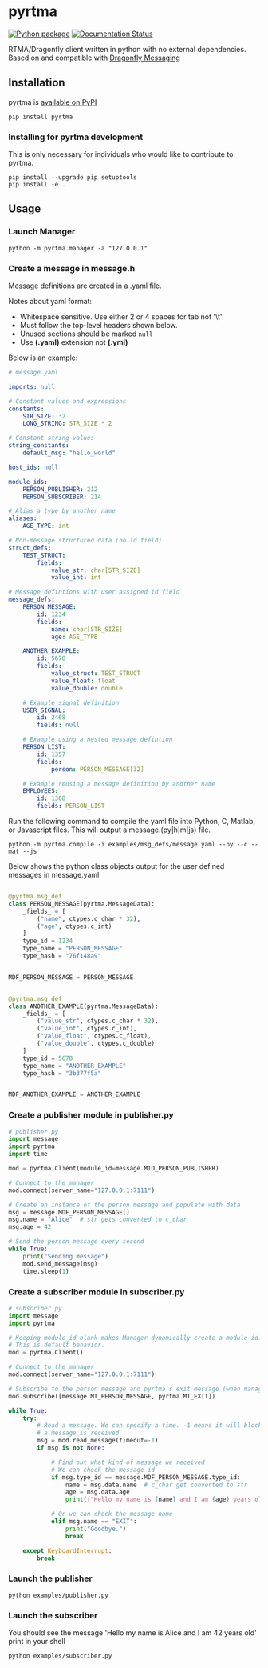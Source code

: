 # pyrtma

[![Python package](https://github.com/pitt-rnel/pyrtma/actions/workflows/python-package.yml/badge.svg)](https://github.com/pitt-rnel/pyrtma/actions/workflows/python-package.yml)
[![Documentation Status](https://readthedocs.org/projects/pyrtma/badge/?version=latest)](https://pyrtma.readthedocs.io/en/latest/?badge=latest)

RTMA/Dragonfly client written in python with no external dependencies. Based on and compatible with [Dragonfly Messaging](https://github.com/pitt-rnel/rnel_dragonfly)

## Installation

pyrtma is [available on PyPI](https://pypi.org/project/pyrtma/)

```shell
pip install pyrtma
```

### Installing for pyrtma development

This is only necessary for individuals who would like to contribute to pyrtma.

```shell
pip install --upgrade pip setuptools
pip install -e .
```

## Usage

### Launch Manager

```shell
python -m pyrtma.manager -a "127.0.0.1"
```

### Create a message in message.h

Message definitions are created in a .yaml file.

Notes about yaml format:

- Whitespace sensitive. Use either 2 or 4 spaces for tab not '\t'
- Must follow the top-level headers shown below.
- Unused sections should be marked `null`
- Use **(.yaml)** extension not **(.yml)**

Below is an example:

```yaml
# message.yaml

imports: null

# Constant values and expressions
constants: 
    STR_SIZE: 32
    LONG_STRING: STR_SIZE * 2

# Constant string values
string_constants:
    default_msg: "hello_world"

host_ids: null

module_ids:
    PERSON_PUBLISHER: 212
    PERSON_SUBSCRIBER: 214

# Alias a type by another name
aliases:
    AGE_TYPE: int

# Non-message structured data (no id field)
struct_defs:
    TEST_STRUCT:
        fields:
            value_str: char[STR_SIZE]
            value_int: int

# Message defintions with user assigned id field
message_defs:
    PERSON_MESSAGE:
        id: 1234
        fields:
            name: char[STR_SIZE]
            age: AGE_TYPE

    ANOTHER_EXAMPLE:
        id: 5678
        fields:
            value_struct: TEST_STRUCT
            value_float: float
            value_double: double

    # Example signal definition
    USER_SIGNAL:
        id: 2468
        fields: null

    # Example using a nested message defintion 
    PERSON_LIST:
        id: 1357
        fields:
            person: PERSON_MESSAGE[32]

    # Example reusing a message definition by another name
    EMPLOYEES:
        id: 1368
        fields: PERSON_LIST
```

Run the following command to compile the yaml file into Python, C, Matlab, or Javascript files. This will output a message.(py|h|m|js) file.

```shell
python -m pyrtma.compile -i examples/msg_defs/message.yaml --py --c --mat --js
```

Below shows the python class objects output for the user defined messages in message.yaml

```python

@pyrtma.msg_def
class PERSON_MESSAGE(pyrtma.MessageData):
    _fields_ = [
        ("name", ctypes.c_char * 32),
        ("age", ctypes.c_int)
    ]
    type_id = 1234
    type_name = "PERSON_MESSAGE"
    type_hash = "76f148a9"


MDF_PERSON_MESSAGE = PERSON_MESSAGE


@pyrtma.msg_def
class ANOTHER_EXAMPLE(pyrtma.MessageData):
    _fields_ = [
        ("value_str", ctypes.c_char * 32),
        ("value_int", ctypes.c_int),
        ("value_float", ctypes.c_float),
        ("value_double", ctypes.c_double)
    ]
    type_id = 5678
    type_name = "ANOTHER_EXAMPLE"
    type_hash = "3b377f5a"


MDF_ANOTHER_EXAMPLE = ANOTHER_EXAMPLE

```

### Create a publisher module in publisher.py

```python
# publisher.py
import message
import pyrtma
import time

mod = pyrtma.Client(module_id=message.MID_PERSON_PUBLISHER)

# Connect to the manager
mod.connect(server_name="127.0.0.1:7111")

# Create an instance of the person message and populate with data
msg = message.MDF_PERSON_MESSAGE()
msg.name = "Alice"  # str gets converted to c_char
msg.age = 42

# Send the person message every second
while True:
    print("Sending message")
    mod.send_message(msg)
    time.sleep(1)
```

### Create a subscriber module in subscriber.py

```python
# subscriber.py
import message
import pyrtma

# Keeping module_id blank makes Manager dynamically create a module id.
# This is default behavior.
mod = pyrtma.Client()

# Connect to the manager
mod.connect(server_name="127.0.0.1:7111")

# Subscribe to the person message and pyrtma's exit message (when manager is closed)
mod.subscribe([message.MT_PERSON_MESSAGE, pyrtma.MT_EXIT])

while True:
    try:
        # Read a message. We can specify a time. -1 means it will block until
        # a message is received
        msg = mod.read_message(timeout=-1)
        if msg is not None:

            # Find out what kind of message we received
            # We can check the message id
            if msg.type_id == message.MDF_PERSON_MESSAGE.type_id:
                name = msg.data.name  # c_char get converted to str
                age = msg.data.age
                print(f"Hello my name is {name} and I am {age} years old")

            # Or we can check the message name
            elif msg.name == "EXIT":
                print("Goodbye.")
                break

    except KeyboardInterrupt:
        break
```

### Launch the publisher

```shell
python examples/publisher.py
```

### Launch the subscriber

You should see the message 'Hello my name is Alice and I am 42 years old' print in your shell

```shell
python examples/subscriber.py
```
